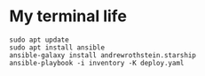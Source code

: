 # My terminal life

```shell
sudo apt update
sudo apt install ansible
ansible-galaxy install andrewrothstein.starship
ansible-playbook -i inventory -K deploy.yaml
```
